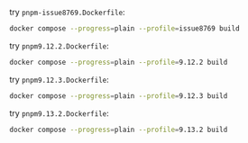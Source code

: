 try `pnpm-issue8769.Dockerfile`:
```bash
docker compose --progress=plain --profile=issue8769 build
```
try `pnpm9.12.2.Dockerfile`:
```bash
docker compose --progress=plain --profile=9.12.2 build
```
try `pnpm9.12.3.Dockerfile`:
```bash
docker compose --progress=plain --profile=9.12.3 build
```
try `pnpm9.13.2.Dockerfile`:
```bash
docker compose --progress=plain --profile=9.13.2 build
```
